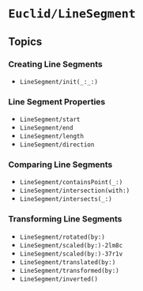 # ``Euclid/LineSegment``

## Topics 

### Creating Line Segments

- ``LineSegment/init(_:_:)``

### Line Segment Properties

- ``LineSegment/start``
- ``LineSegment/end``
- ``LineSegment/length``
- ``LineSegment/direction``

### Comparing Line Segments

- ``LineSegment/containsPoint(_:)``
- ``LineSegment/intersection(with:)``
- ``LineSegment/intersects(_:)``

### Transforming Line Segments

- ``LineSegment/rotated(by:)``
- ``LineSegment/scaled(by:)-2lm8c``
- ``LineSegment/scaled(by:)-37r1v``
- ``LineSegment/translated(by:)``
- ``LineSegment/transformed(by:)``
- ``LineSegment/inverted()``
